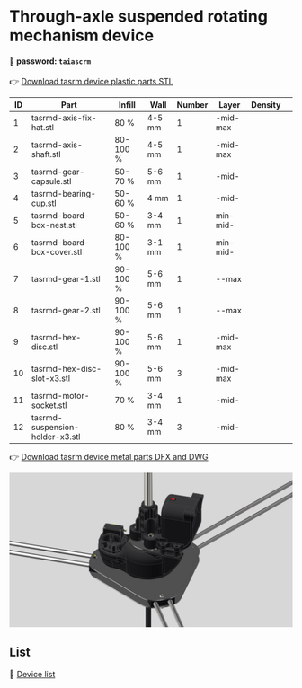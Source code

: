 # Through-axle suspended rotating mechanism device

#### 🔑 password: ``` taiascrm ```

👉 [Download tasrm device plastic parts STL](https://github.com/Toy-Artificial-Intelligence-lab/Axial-suspension-carousel-rotation-mechanism-device/blob/main/stl/tasrm-device-plastic-parts.zip)

| ID | Part | Infill  |  Wall   | Number | Layer | Density |  |   
| ------------- | ------------- | ------------- | ------------- | ------------- | ------------- | ------------- | ------------- | 
| 1 | tasrmd-axis-fix-hat.stl | 80 % | 4-5 mm | 1 | -mid-max  |  |  |
| 2 | tasrmd-axis-shaft.stl |  80-100 % | 4-5 mm | 1 | -mid-max  |   |  |
| 3 | tasrmd-gear-capsule.stl | 50-70 % | 5-6 mm  | 1 | -mid- |   |  |
| 4 | tasrmd-bearing-cup.stl | 50-60 % | 4 mm | 1 |  -mid-  |  |   |
| 5 | tasrmd-board-box-nest.stl | 50-60 % | 3-4 mm | 1  | min-mid-   |   |  |
| 6 | tasrmd-board-box-cover.stl | 80-100 % |  3-1 mm | 1 | min-mid- |   |    |
| 7 | tasrmd-gear-1.stl | 90-100 % |  5-6 mm | 1  | --max |   |    |
| 8 | tasrmd-gear-2.stl | 90-100 % |  5-6 mm |  1 | --max |   |    |
| 9 | tasrmd-hex-disc.stl | 90-100 % |  5-6 mm | 1 | -mid-max |   |    |
| 10 | tasrmd-hex-disc-slot-x3.stl | 90-100 % |  5-6 mm | 3 | -mid-max |   |    |
| 11 | tasrmd-motor-socket.stl | 70 % |  3-4 mm | 1 | -mid-   |   |    |
| 12 | tasrmd-suspension-holder-x3.stl | 80 % |  3-4 mm | 3 | -mid-  |   |    |

👉 [Download tasrm device metal parts DFX and DWG](https://github.com/Toy-Artificial-Intelligence-lab/Axial-suspension-carousel-rotation-mechanism-device/blob/main/stl/tasrm-device-metal-part.zip)


 <img src="https://github.com/Toy-Artificial-Intelligence-lab/Axial-suspension-carousel-rotation-mechanism-device/blob/main/image/Through-axle-suspended-rotating-mechanism-device.jpg" width="800">  

 

## List

📌  [Device list](https://github.com/Toy-Artificial-Intelligence-lab/Axial-suspension-carousel-rotation-mechanism-device/blob/main/mdmu/device.md)

 
